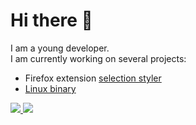 # Hi there 👋

I am a young developer. <br/>
I am currently working on several projects: 
* Firefox extension <a href="https://github.com/Pythack/Selection-customizer">selection styler</a>
* [Linux binary](https://github.com/Pythack/permscan)
<a href="https://github.com/Pythack">
  <img src="https://github-readme-stats.vercel.app/api?username=Pythack&show_icons=true&theme=tokyonight">
</a>
<a href="https://github.com/Pythack">
  <img src="https://github-readme-stats.vercel.app/api/top-langs/?username=Pythack&theme=tokyonight">
</a>
